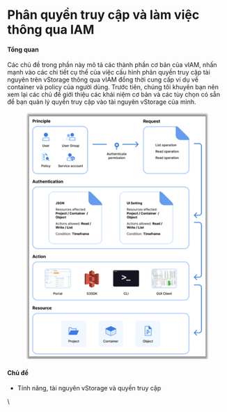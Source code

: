 # Phân quyền truy cập và làm việc thông qua IAM

#### Tổng quan <a href="#phanquyentruycapvalamviecthongquaiam-tongquan" id="phanquyentruycapvalamviecthongquaiam-tongquan"></a>

Các chủ đề trong phần này mô tả các thành phần cơ bản của vIAM, nhấn mạnh vào các chi tiết cụ thể của việc cấu hình phân quyền truy cập tài nguyên trên vStorage thông qua vIAM đồng thời cung cấp ví dụ về container và policy của người dùng. Trước tiên, chúng tôi khuyên bạn nên xem lại các chủ đề giới thiệu các khái niệm cơ bản và các tùy chọn có sẵn để bạn quản lý quyền truy cập vào tài nguyên vStorage của mình.&#x20;

<figure><img src="../../../../../.gitbook/assets/image (529).png" alt=""><figcaption></figcaption></figure>

#### Chủ đề <a href="#phanquyentruycapvalamviecthongquaiam-chude" id="phanquyentruycapvalamviecthongquaiam-chude"></a>

* Tính năng, tài nguyên vStorage và quyền truy cập

\
